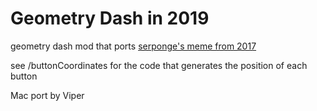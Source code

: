 # Geometry Dash in 2019

geometry dash mod that ports [serponge's meme from 2017](https://twitter.com/Sersponge/status/828175416145932288)

see /buttonCoordinates for the code that generates the position of each button

Mac port by Viper
